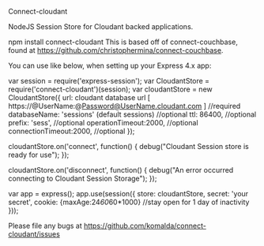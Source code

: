 
Connect-cloudant

NodeJS Session Store for Cloudant backed applications.

npm install connect-cloudant
This is based off of connect-couchbase, found at https://github.com/christophermina/connect-couchbase.

You can use like below, when setting up your Express 4.x app:

var session = require('express-session');
var CloudantStore = require('connect-cloudant')(session);
var cloudantStore = new CloudantStore({
     url: cloudant database url [ https://@UserName:@Password@UserName.cloudant.com ] //required
     databaseName: 'sessions' (default sessions)  //optional
     ttl: 86400,                 //optional
     prefix: 'sess',             //optional
     operationTimeout:2000,      //optional
     connectionTimeout:2000,      //optional
});

cloudantStore.on('connect', function() {
    debug("Cloudant Session store is ready for use");
});


cloudantStore.on('disconnect', function() {
    debug("An error occurred connecting to Cloudant Session Storage");
});


var app = express();
app.use(session({
    store: cloudantStore,
    secret: 'your secret',
    cookie: {maxAge:24*60*60*1000} //stay open for 1 day of inactivity
}));

Please file any bugs at https://github.com/komalda/connect-cloudant/issues
